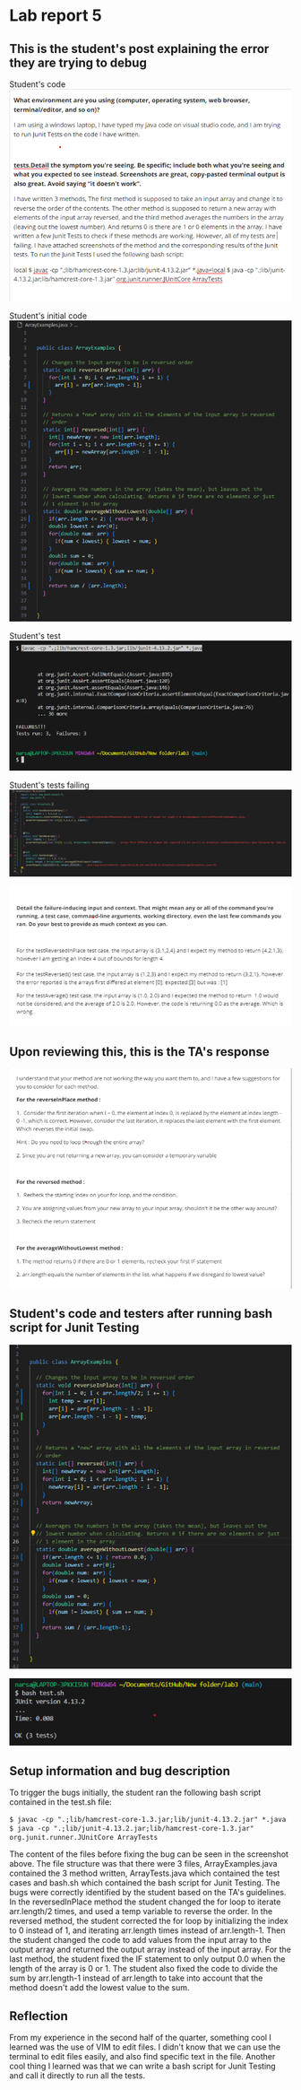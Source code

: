 # Lab report 5

## This is the student's post explaining the error they are trying to debug

Student's code
![Image](studentQpt1.png)

Student's initial code
![Image](studentErrorCodept1.png)

Student's test
![Image](JunitTestBash.png)

Student's tests failing
![Image](studentErrorTestpt1.png)

![Image](studentQ1pt2.png)

## Upon reviewing this, this is the TA's response

![Image](TAGuide'.png)


## Student's code and testers after running bash script for Junit Testing

![Image](StudentFixedCode.png)

![Image](TesterAfterFix.png)


## Setup information and bug description

To trigger the bugs initially, the student ran the following bash script contained in the test.sh file: 
```
$ javac -cp ".;lib/hamcrest-core-1.3.jar;lib/junit-4.13.2.jar" *.java
$ java -cp ".;lib/junit-4.13.2.jar;lib/hamcrest-core-1.3.jar" org.junit.runner.JUnitCore ArrayTests
```
The content of the files before fixing the bug can be seen in the screenshot above. The file structure was that 
there were 3 files, ArrayExamples.java contained the 3 method written, ArrayTests.java which contained the test cases
and bash.sh which contained the bash script for Junit Testing.
The bugs were correctly identified by the student based on the TA's guidelines. In the reversedInPlace method
the student changed the for loop to iterate arr.length/2 times, and used a temp variable to reverse the order.
In the reversed method, the student corrected the for loop by initializing the index to 0 instead of 1, and iterating 
arr.length times instead of arr.length-1. Then the student changed the code to add values from the input array to the 
output array and returned the output array instead of the input array.
For the last method, the student fixed the IF statement to only output 0.0 when the length of the array is 0 or 1. The
student also fixed the code to divide the sum by arr.length-1 instead of arr.length to take into account that the method
doesn't add the lowest value to the sum.



## Reflection

From my experience in the second half of the quarter, something cool I learned was the use of VIM to edit files.
I didn't know that we can use the terminal to edit files easily, and also find specific text in the file. Another
cool thing I learned was that we can write a bash script for Junit Testing and call it directly to run all the tests.

